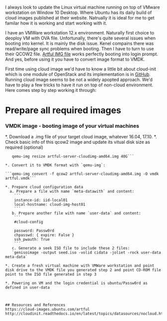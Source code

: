 I always look to update the Linux virtual machine running on top of VMware workstation on Window 10 Desktop. Where Ubuntu has its daily build of cloud images published at their website. Natrually it is ideal for me to get familar how it is working and start working with it.

I have an VMWare workstation 12.x environment. Naturally first choice to deoploy VM with OVA file. Unfortunally, there's quite several issues when booting into kernel. It is mainly the disk issue. Kenel compains there was read/write/page sync problems when booting. Then I have to turn to use their QCOW2 file. [Artful  IMG file](https://cloud-images.ubuntu.com/artful/20180126/artful-server-cloudimg-amd64.img) works perfectly booting into login prompt. And yes, before using it you have to convert image format to VMDK.

First time using cloud image we'd have to know a little bit about cloud-init which is one module of OpenStack and its implementation is in [GitHub](https://github.com/openstack/cloud-init). Running cloud image seems to be not a widely apopted approach. We'd have to play a few tricks to have it run on top of non-cloud environment. Here comes step by step working it through:

# Prepare all required images

### VMDK image - booting image of your virtual machines
  *. Download a .img file of your target cloud image, whatever 16.04, 17.10.
  *. Check basic info of this qcow2 image and update its vitual disk size as required (optional)
  
  ```qemu-img info artful-server-cloudimg-amd64.img
     qemu-img resize artful-server-cloudimg-amd64.img 40G```
  
  *. Convert it to VMDK format with `qemu-img`:
  
  ```qemu-img convert -f qcow2 artful-server-cloudimg-amd64.img -O vmdk artful.vmdk```
  
  *. Prepare cloud configuration data
    a. Prepare a file with name `meta-datawith` and content:
      ```
      instance-id: iid-local01
      local-hostname: cloud-img-host01
      ```
     b. Prepare another file with name `user-data` and content:
      ```
      #cloud-config

      password: Passw0rd
      chpasswd: { expire: False }
      ssh_pwauth: True
      ```
     c. Generate a seek ISO file to include these 2 files:
	 `genisoimage -output seed.iso -volid cidata -joliet -rock user-data meta-data`
	 
  *. Create a fresh virtual machine with VMWare workstation and point disk drive to the VMDK file you generated step 2 and point CD-ROM file point to the ISO file generated in step 3
  
  *. Powering on VM and the login credential is ubuntu/Passw0rd as defined in user-data



## Resources and References
https://cloud-images.ubuntu.com/artful
http://cloudinit.readthedocs.io/en/latest/topics/datasources/nocloud.html
